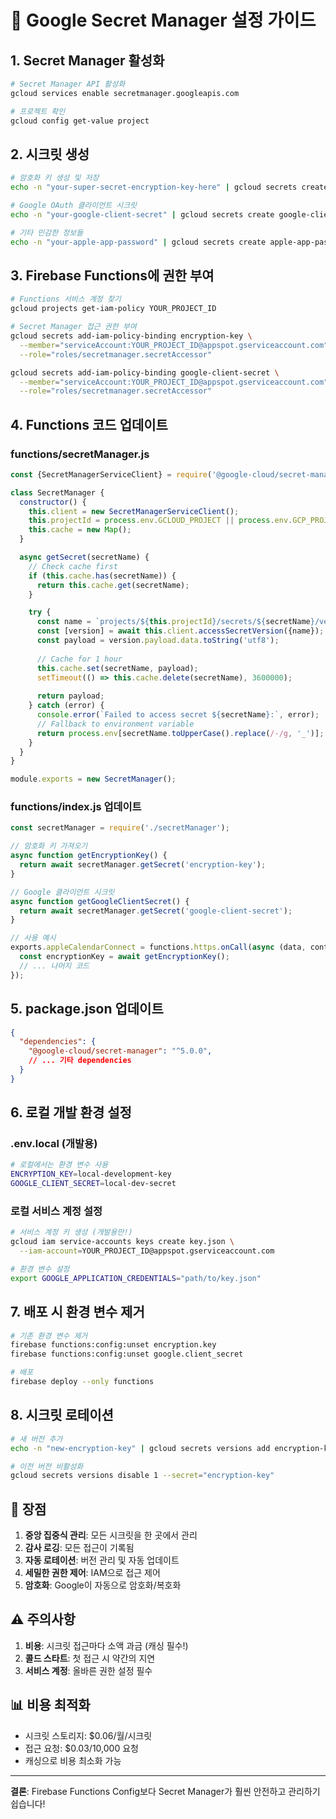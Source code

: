 # 🔐 Google Secret Manager 설정 가이드

## 1. Secret Manager 활성화

```bash
# Secret Manager API 활성화
gcloud services enable secretmanager.googleapis.com

# 프로젝트 확인
gcloud config get-value project
```

## 2. 시크릿 생성

```bash
# 암호화 키 생성 및 저장
echo -n "your-super-secret-encryption-key-here" | gcloud secrets create encryption-key --data-file=-

# Google OAuth 클라이언트 시크릿
echo -n "your-google-client-secret" | gcloud secrets create google-client-secret --data-file=-

# 기타 민감한 정보들
echo -n "your-apple-app-password" | gcloud secrets create apple-app-password --data-file=-
```

## 3. Firebase Functions에 권한 부여

```bash
# Functions 서비스 계정 찾기
gcloud projects get-iam-policy YOUR_PROJECT_ID

# Secret Manager 접근 권한 부여
gcloud secrets add-iam-policy-binding encryption-key \
  --member="serviceAccount:YOUR_PROJECT_ID@appspot.gserviceaccount.com" \
  --role="roles/secretmanager.secretAccessor"

gcloud secrets add-iam-policy-binding google-client-secret \
  --member="serviceAccount:YOUR_PROJECT_ID@appspot.gserviceaccount.com" \
  --role="roles/secretmanager.secretAccessor"
```

## 4. Functions 코드 업데이트

### functions/secretManager.js
```javascript
const {SecretManagerServiceClient} = require('@google-cloud/secret-manager');

class SecretManager {
  constructor() {
    this.client = new SecretManagerServiceClient();
    this.projectId = process.env.GCLOUD_PROJECT || process.env.GCP_PROJECT;
    this.cache = new Map();
  }

  async getSecret(secretName) {
    // Check cache first
    if (this.cache.has(secretName)) {
      return this.cache.get(secretName);
    }

    try {
      const name = `projects/${this.projectId}/secrets/${secretName}/versions/latest`;
      const [version] = await this.client.accessSecretVersion({name});
      const payload = version.payload.data.toString('utf8');
      
      // Cache for 1 hour
      this.cache.set(secretName, payload);
      setTimeout(() => this.cache.delete(secretName), 3600000);
      
      return payload;
    } catch (error) {
      console.error(`Failed to access secret ${secretName}:`, error);
      // Fallback to environment variable
      return process.env[secretName.toUpperCase().replace(/-/g, '_')];
    }
  }
}

module.exports = new SecretManager();
```

### functions/index.js 업데이트
```javascript
const secretManager = require('./secretManager');

// 암호화 키 가져오기
async function getEncryptionKey() {
  return await secretManager.getSecret('encryption-key');
}

// Google 클라이언트 시크릿
async function getGoogleClientSecret() {
  return await secretManager.getSecret('google-client-secret');
}

// 사용 예시
exports.appleCalendarConnect = functions.https.onCall(async (data, context) => {
  const encryptionKey = await getEncryptionKey();
  // ... 나머지 코드
});
```

## 5. package.json 업데이트

```json
{
  "dependencies": {
    "@google-cloud/secret-manager": "^5.0.0",
    // ... 기타 dependencies
  }
}
```

## 6. 로컬 개발 환경 설정

### .env.local (개발용)
```bash
# 로컬에서는 환경 변수 사용
ENCRYPTION_KEY=local-development-key
GOOGLE_CLIENT_SECRET=local-dev-secret
```

### 로컬 서비스 계정 설정
```bash
# 서비스 계정 키 생성 (개발용만!)
gcloud iam service-accounts keys create key.json \
  --iam-account=YOUR_PROJECT_ID@appspot.gserviceaccount.com

# 환경 변수 설정
export GOOGLE_APPLICATION_CREDENTIALS="path/to/key.json"
```

## 7. 배포 시 환경 변수 제거

```bash
# 기존 환경 변수 제거
firebase functions:config:unset encryption.key
firebase functions:config:unset google.client_secret

# 배포
firebase deploy --only functions
```

## 8. 시크릿 로테이션

```bash
# 새 버전 추가
echo -n "new-encryption-key" | gcloud secrets versions add encryption-key --data-file=-

# 이전 버전 비활성화
gcloud secrets versions disable 1 --secret="encryption-key"
```

## 🎯 장점

1. **중앙 집중식 관리**: 모든 시크릿을 한 곳에서 관리
2. **감사 로깅**: 모든 접근이 기록됨
3. **자동 로테이션**: 버전 관리 및 자동 업데이트
4. **세밀한 권한 제어**: IAM으로 접근 제어
5. **암호화**: Google이 자동으로 암호화/복호화

## ⚠️ 주의사항

1. **비용**: 시크릿 접근마다 소액 과금 (캐싱 필수!)
2. **콜드 스타트**: 첫 접근 시 약간의 지연
3. **서비스 계정**: 올바른 권한 설정 필수

## 📊 비용 최적화

- 시크릿 스토리지: $0.06/월/시크릿
- 접근 요청: $0.03/10,000 요청
- 캐싱으로 비용 최소화 가능

---

**결론**: Firebase Functions Config보다 Secret Manager가 훨씬 안전하고 관리하기 쉽습니다!